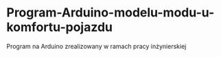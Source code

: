 # Program-Arduino-modelu-modu-u-komfortu-pojazdu
Program na Arduino zrealizowany w ramach pracy inżynierskiej
